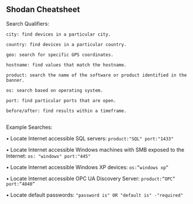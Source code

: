 ## Shodan Cheatsheet

Search Qualifiers:

```city: find devices in a particular city.```

```country: find devices in a particular country.```

```geo: search for specific GPS coordinates.```

```hostname: find values that match the hostname.```

```product: search the name of the software or product identified in the banner.```

```os: search based on operating system.```

```port: find particular ports that are open.```

```before/after: find results within a timeframe.```

##

Example Searches:

• Locate Internet accessible SQL servers: ```product:"SQL" port:"1433"```

• Locate Internet accessible Windows machines with SMB exposed to the Internet: ```os: "windows" port:"445"```

• Locate Internet accessible Windows XP devices: ```os:”windows xp”```

• Locate Internet accessible OPC UA Discovery Server: ```product:”OPC” port:”4840”```

• Locate default passwords: ```"password is" OR "default is" -"required"```
